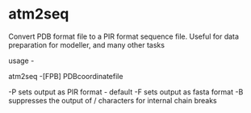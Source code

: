 # atm2seq
Convert PDB format file to a PIR format sequence file. Useful for data preparation for modeller, and many other tasks

usage - 

atm2seq -[FPB] PDBcoordinatefile

-P sets output as PIR format - default
-F sets output as fasta format
-B suppresses the output of / characters for internal chain breaks

